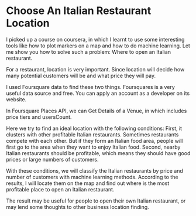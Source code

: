 # Choose An Italian Restaurant Location

I picked up a course on coursera, in which I learnt to use some interesting tools like how to plot markers on a map and how to do machine learning. Let me show you how to solve such a problem: Where to open an Italian restaurant.

For a restaurant, location is very important. Since location will decide how many potential customers will be and what price they will pay.

I used Foursquare data to find these two things. Foursquares is a very useful data source and free. You can apply an account as a developer on its website. 

In Foursquare Places API, we can Get Details of a Venue, in which includes price tiers and usersCount.

Here we try to find an ideal location with the following conditions: First, it clusters with other profitable Italian restaurants. Sometimes restaurants compete with each other. But if they form an Italian food area, people will first go to the area when they want to enjoy Italian food. Second, nearby Italian restaurants should be profitable, which means they should have good prices or large numbers of customers.

With these conditions, we will classify the Italian restaurants by price and number of customers with machine learning methods. According to the results, I will locate them on the map and find out where is the most profitable place to open an Italian restaurant.

The result may be useful for people to open their own Italian restaurant, or may lend some thoughts to other business location finding.
